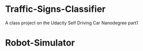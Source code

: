 # Traffic-Signs-Classifier
A class project on the Udacity Self Driving Car Nanodegree part1
# Robot-Simulator

